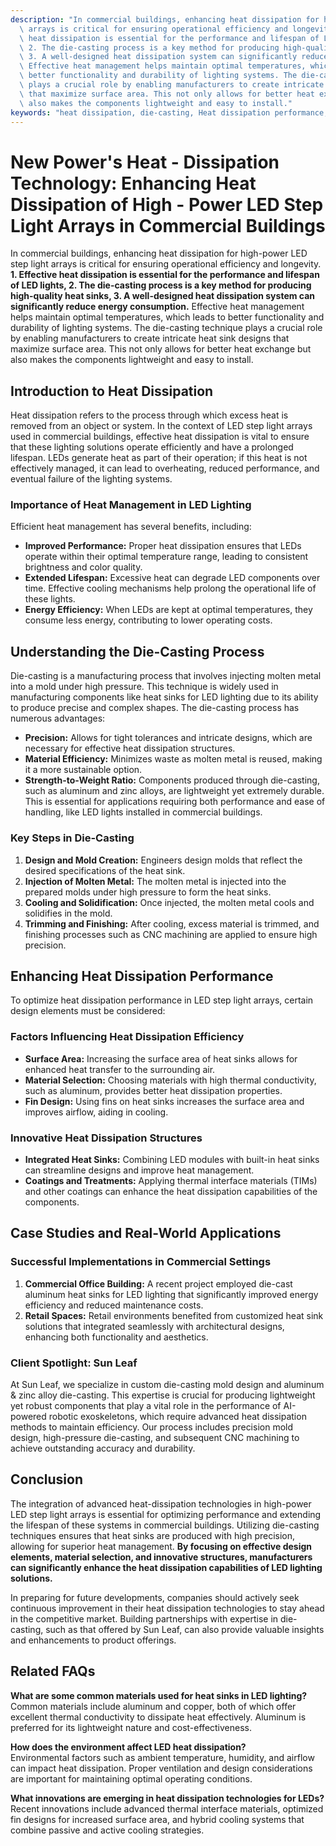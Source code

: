 ```yaml
---
description: "In commercial buildings, enhancing heat dissipation for high-power LED step light\
  \ arrays is critical for ensuring operational efficiency and longevity. **1. Effective\
  \ heat dissipation is essential for the performance and lifespan of LED lights,\
  \ 2. The die-casting process is a key method for producing high-quality heat sinks,\
  \ 3. A well-designed heat dissipation system can significantly reduce energy consumption.**\
  \ Effective heat management helps maintain optimal temperatures, which leads to\
  \ better functionality and durability of lighting systems. The die-casting technique\
  \ plays a crucial role by enabling manufacturers to create intricate heat sink designs\
  \ that maximize surface area. This not only allows for better heat exchange but\
  \ also makes the components lightweight and easy to install."
keywords: "heat dissipation, die-casting, Heat dissipation performance, Die casting process"
---
```

# New Power's Heat - Dissipation Technology: Enhancing Heat Dissipation of High - Power LED Step Light Arrays in Commercial Buildings

In commercial buildings, enhancing heat dissipation for high-power LED step light arrays is critical for ensuring operational efficiency and longevity. **1. Effective heat dissipation is essential for the performance and lifespan of LED lights, 2. The die-casting process is a key method for producing high-quality heat sinks, 3. A well-designed heat dissipation system can significantly reduce energy consumption.** Effective heat management helps maintain optimal temperatures, which leads to better functionality and durability of lighting systems. The die-casting technique plays a crucial role by enabling manufacturers to create intricate heat sink designs that maximize surface area. This not only allows for better heat exchange but also makes the components lightweight and easy to install.

## Introduction to Heat Dissipation

Heat dissipation refers to the process through which excess heat is removed from an object or system. In the context of LED step light arrays used in commercial buildings, effective heat dissipation is vital to ensure that these lighting solutions operate efficiently and have a prolonged lifespan. LEDs generate heat as part of their operation; if this heat is not effectively managed, it can lead to overheating, reduced performance, and eventual failure of the lighting systems.

### Importance of Heat Management in LED Lighting

Efficient heat management has several benefits, including:

- **Improved Performance:** Proper heat dissipation ensures that LEDs operate within their optimal temperature range, leading to consistent brightness and color quality.
- **Extended Lifespan:** Excessive heat can degrade LED components over time. Effective cooling mechanisms help prolong the operational life of these lights.
- **Energy Efficiency:** When LEDs are kept at optimal temperatures, they consume less energy, contributing to lower operating costs.

## Understanding the Die-Casting Process

Die-casting is a manufacturing process that involves injecting molten metal into a mold under high pressure. This technique is widely used in manufacturing components like heat sinks for LED lighting due to its ability to produce precise and complex shapes. The die-casting process has numerous advantages:

- **Precision:** Allows for tight tolerances and intricate designs, which are necessary for effective heat dissipation structures.
- **Material Efficiency:** Minimizes waste as molten metal is reused, making it a more sustainable option.
- **Strength-to-Weight Ratio:** Components produced through die-casting, such as aluminum and zinc alloys, are lightweight yet extremely durable. This is essential for applications requiring both performance and ease of handling, like LED lights installed in commercial buildings.

### Key Steps in Die-Casting

1. **Design and Mold Creation:** Engineers design molds that reflect the desired specifications of the heat sink. 
2. **Injection of Molten Metal:** The molten metal is injected into the prepared molds under high pressure to form the heat sinks.
3. **Cooling and Solidification:** Once injected, the molten metal cools and solidifies in the mold.
4. **Trimming and Finishing:** After cooling, excess material is trimmed, and finishing processes such as CNC machining are applied to ensure high precision.

## Enhancing Heat Dissipation Performance

To optimize heat dissipation performance in LED step light arrays, certain design elements must be considered:

### Factors Influencing Heat Dissipation Efficiency

- **Surface Area:** Increasing the surface area of heat sinks allows for enhanced heat transfer to the surrounding air.
- **Material Selection:** Choosing materials with high thermal conductivity, such as aluminum, provides better heat dissipation properties.
- **Fin Design:** Using fins on heat sinks increases the surface area and improves airflow, aiding in cooling.

### Innovative Heat Dissipation Structures

- **Integrated Heat Sinks:** Combining LED modules with built-in heat sinks can streamline designs and improve heat management.
- **Coatings and Treatments:** Applying thermal interface materials (TIMs) and other coatings can enhance the heat dissipation capabilities of the components.

## Case Studies and Real-World Applications

### Successful Implementations in Commercial Settings

1. **Commercial Office Building:** A recent project employed die-cast aluminum heat sinks for LED lighting that significantly improved energy efficiency and reduced maintenance costs.
2. **Retail Spaces:** Retail environments benefited from customized heat sink solutions that integrated seamlessly with architectural designs, enhancing both functionality and aesthetics.

### Client Spotlight: Sun Leaf

At Sun Leaf, we specialize in custom die-casting mold design and aluminum & zinc alloy die-casting. This expertise is crucial for producing lightweight yet robust components that play a vital role in the performance of AI-powered robotic exoskeletons, which require advanced heat dissipation methods to maintain efficiency. Our process includes precision mold design, high-pressure die-casting, and subsequent CNC machining to achieve outstanding accuracy and durability.

## Conclusion

The integration of advanced heat-dissipation technologies in high-power LED step light arrays is essential for optimizing performance and extending the lifespan of these systems in commercial buildings. Utilizing die-casting techniques ensures that heat sinks are produced with high precision, allowing for superior heat management. **By focusing on effective design elements, material selection, and innovative structures, manufacturers can significantly enhance the heat dissipation capabilities of LED lighting solutions.**

In preparing for future developments, companies should actively seek continuous improvement in their heat dissipation technologies to stay ahead in the competitive market. Building partnerships with expertise in die-casting, such as that offered by Sun Leaf, can also provide valuable insights and enhancements to product offerings.

## Related FAQs

**What are some common materials used for heat sinks in LED lighting?**  
Common materials include aluminum and copper, both of which offer excellent thermal conductivity to dissipate heat effectively. Aluminum is preferred for its lightweight nature and cost-effectiveness.

**How does the environment affect LED heat dissipation?**  
Environmental factors such as ambient temperature, humidity, and airflow can impact heat dissipation. Proper ventilation and design considerations are important for maintaining optimal operating conditions.

**What innovations are emerging in heat dissipation technologies for LEDs?**  
Recent innovations include advanced thermal interface materials, optimized fin designs for increased surface area, and hybrid cooling systems that combine passive and active cooling strategies.
